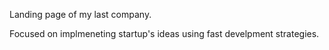 Landing page of my last company.

Focused on implmeneting startup's ideas using fast develpment strategies.
